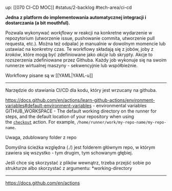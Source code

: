 up: [[070 CI-CD MOC]]
#status/2-backlog
#tech-area/ci-cd

**Jedna z platform do implementowania automatycznej integracji i dostarczania (a bit mouthful).**

Pozwala wykonywać *workflowy* w reakcji na konkretne wydarzenie w repozytorium (utworzenie issue, pushowanie commita, utworzenie pull requesta, etc.). Można też odpalać je manualnie w dowolnym momencie lub ustawiać na konkretny czas.
Te workflowy składają się z jobów,  joby z *kroków*, które mogą być zdefiniowane jako *akcje* lub skrypty. Akcje to rozszerzenia zdefiniowane przez Githuba. Każdy job wykonuje się na swoim runnerze wirtualnej maszyny - sekwencyjnie lub współbieżnie.

Workflowy pisane są w [[YAML|YAML-u]]





---
Narzędzie do stawiania CI/CD dla kodu, który jest wrzucany na githuba.

https://docs.github.com/en/actions/learn-github-actions/environment-variables#default-environment-variables - environmental variables
GITHUB_WORKSPACE - The default working directory on the runner for steps, and the default location of your repository when using the [`checkout`](https://github.com/actions/checkout) action. For example, `/home/runner/work/my-repo-name/my-repo-name`.

Uwaga, zdublowany folder z repo

Domyślna ścieżka względna (./) jest folderem głównym repo, w którym zawiera się wszystko - tym drugim, tym schowanym głębiej.

Jeśli chce się skorzystać z plików wewnątrz, trzeba przejść sobie po strukturze albo skorzystać z argumentu: 
*working-directory


---
https://docs.github.com/en/actions